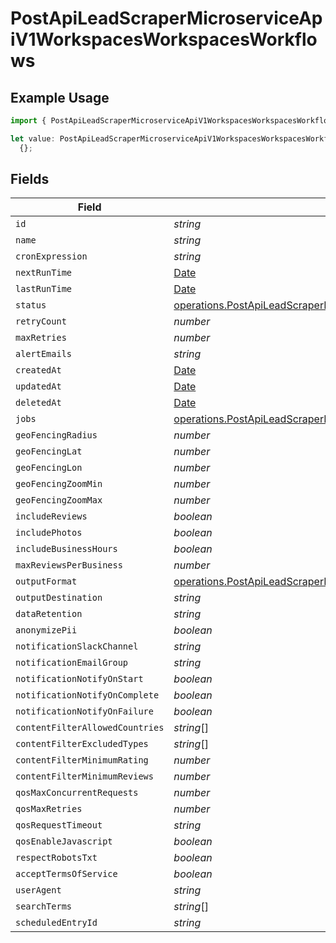 # PostApiLeadScraperMicroserviceApiV1WorkspacesWorkspacesWorkflows

## Example Usage

```typescript
import { PostApiLeadScraperMicroserviceApiV1WorkspacesWorkspacesWorkflows } from "oppulence-backend-sdk/models/operations";

let value: PostApiLeadScraperMicroserviceApiV1WorkspacesWorkspacesWorkflows =
  {};
```

## Fields

| Field                                                                                                                                                                                | Type                                                                                                                                                                                 | Required                                                                                                                                                                             | Description                                                                                                                                                                          |
| ------------------------------------------------------------------------------------------------------------------------------------------------------------------------------------ | ------------------------------------------------------------------------------------------------------------------------------------------------------------------------------------ | ------------------------------------------------------------------------------------------------------------------------------------------------------------------------------------ | ------------------------------------------------------------------------------------------------------------------------------------------------------------------------------------ |
| `id`                                                                                                                                                                                 | *string*                                                                                                                                                                             | :heavy_minus_sign:                                                                                                                                                                   | N/A                                                                                                                                                                                  |
| `name`                                                                                                                                                                               | *string*                                                                                                                                                                             | :heavy_minus_sign:                                                                                                                                                                   | N/A                                                                                                                                                                                  |
| `cronExpression`                                                                                                                                                                     | *string*                                                                                                                                                                             | :heavy_minus_sign:                                                                                                                                                                   | N/A                                                                                                                                                                                  |
| `nextRunTime`                                                                                                                                                                        | [Date](https://developer.mozilla.org/en-US/docs/Web/JavaScript/Reference/Global_Objects/Date)                                                                                        | :heavy_minus_sign:                                                                                                                                                                   | N/A                                                                                                                                                                                  |
| `lastRunTime`                                                                                                                                                                        | [Date](https://developer.mozilla.org/en-US/docs/Web/JavaScript/Reference/Global_Objects/Date)                                                                                        | :heavy_minus_sign:                                                                                                                                                                   | N/A                                                                                                                                                                                  |
| `status`                                                                                                                                                                             | [operations.PostApiLeadScraperMicroserviceApiV1WorkspacesWorkspacesResponseStatus](../../models/operations/postapileadscrapermicroserviceapiv1workspacesworkspacesresponsestatus.md) | :heavy_minus_sign:                                                                                                                                                                   | N/A                                                                                                                                                                                  |
| `retryCount`                                                                                                                                                                         | *number*                                                                                                                                                                             | :heavy_minus_sign:                                                                                                                                                                   | N/A                                                                                                                                                                                  |
| `maxRetries`                                                                                                                                                                         | *number*                                                                                                                                                                             | :heavy_minus_sign:                                                                                                                                                                   | N/A                                                                                                                                                                                  |
| `alertEmails`                                                                                                                                                                        | *string*                                                                                                                                                                             | :heavy_minus_sign:                                                                                                                                                                   | N/A                                                                                                                                                                                  |
| `createdAt`                                                                                                                                                                          | [Date](https://developer.mozilla.org/en-US/docs/Web/JavaScript/Reference/Global_Objects/Date)                                                                                        | :heavy_minus_sign:                                                                                                                                                                   | N/A                                                                                                                                                                                  |
| `updatedAt`                                                                                                                                                                          | [Date](https://developer.mozilla.org/en-US/docs/Web/JavaScript/Reference/Global_Objects/Date)                                                                                        | :heavy_minus_sign:                                                                                                                                                                   | N/A                                                                                                                                                                                  |
| `deletedAt`                                                                                                                                                                          | [Date](https://developer.mozilla.org/en-US/docs/Web/JavaScript/Reference/Global_Objects/Date)                                                                                        | :heavy_minus_sign:                                                                                                                                                                   | N/A                                                                                                                                                                                  |
| `jobs`                                                                                                                                                                               | [operations.PostApiLeadScraperMicroserviceApiV1WorkspacesWorkspacesJobs](../../models/operations/postapileadscrapermicroserviceapiv1workspacesworkspacesjobs.md)[]                   | :heavy_minus_sign:                                                                                                                                                                   | N/A                                                                                                                                                                                  |
| `geoFencingRadius`                                                                                                                                                                   | *number*                                                                                                                                                                             | :heavy_minus_sign:                                                                                                                                                                   | N/A                                                                                                                                                                                  |
| `geoFencingLat`                                                                                                                                                                      | *number*                                                                                                                                                                             | :heavy_minus_sign:                                                                                                                                                                   | N/A                                                                                                                                                                                  |
| `geoFencingLon`                                                                                                                                                                      | *number*                                                                                                                                                                             | :heavy_minus_sign:                                                                                                                                                                   | N/A                                                                                                                                                                                  |
| `geoFencingZoomMin`                                                                                                                                                                  | *number*                                                                                                                                                                             | :heavy_minus_sign:                                                                                                                                                                   | N/A                                                                                                                                                                                  |
| `geoFencingZoomMax`                                                                                                                                                                  | *number*                                                                                                                                                                             | :heavy_minus_sign:                                                                                                                                                                   | N/A                                                                                                                                                                                  |
| `includeReviews`                                                                                                                                                                     | *boolean*                                                                                                                                                                            | :heavy_minus_sign:                                                                                                                                                                   | N/A                                                                                                                                                                                  |
| `includePhotos`                                                                                                                                                                      | *boolean*                                                                                                                                                                            | :heavy_minus_sign:                                                                                                                                                                   | N/A                                                                                                                                                                                  |
| `includeBusinessHours`                                                                                                                                                               | *boolean*                                                                                                                                                                            | :heavy_minus_sign:                                                                                                                                                                   | N/A                                                                                                                                                                                  |
| `maxReviewsPerBusiness`                                                                                                                                                              | *number*                                                                                                                                                                             | :heavy_minus_sign:                                                                                                                                                                   | N/A                                                                                                                                                                                  |
| `outputFormat`                                                                                                                                                                       | [operations.PostApiLeadScraperMicroserviceApiV1WorkspacesWorkspacesOutputFormat](../../models/operations/postapileadscrapermicroserviceapiv1workspacesworkspacesoutputformat.md)     | :heavy_minus_sign:                                                                                                                                                                   | N/A                                                                                                                                                                                  |
| `outputDestination`                                                                                                                                                                  | *string*                                                                                                                                                                             | :heavy_minus_sign:                                                                                                                                                                   | N/A                                                                                                                                                                                  |
| `dataRetention`                                                                                                                                                                      | *string*                                                                                                                                                                             | :heavy_minus_sign:                                                                                                                                                                   | N/A                                                                                                                                                                                  |
| `anonymizePii`                                                                                                                                                                       | *boolean*                                                                                                                                                                            | :heavy_minus_sign:                                                                                                                                                                   | N/A                                                                                                                                                                                  |
| `notificationSlackChannel`                                                                                                                                                           | *string*                                                                                                                                                                             | :heavy_minus_sign:                                                                                                                                                                   | N/A                                                                                                                                                                                  |
| `notificationEmailGroup`                                                                                                                                                             | *string*                                                                                                                                                                             | :heavy_minus_sign:                                                                                                                                                                   | N/A                                                                                                                                                                                  |
| `notificationNotifyOnStart`                                                                                                                                                          | *boolean*                                                                                                                                                                            | :heavy_minus_sign:                                                                                                                                                                   | N/A                                                                                                                                                                                  |
| `notificationNotifyOnComplete`                                                                                                                                                       | *boolean*                                                                                                                                                                            | :heavy_minus_sign:                                                                                                                                                                   | N/A                                                                                                                                                                                  |
| `notificationNotifyOnFailure`                                                                                                                                                        | *boolean*                                                                                                                                                                            | :heavy_minus_sign:                                                                                                                                                                   | N/A                                                                                                                                                                                  |
| `contentFilterAllowedCountries`                                                                                                                                                      | *string*[]                                                                                                                                                                           | :heavy_minus_sign:                                                                                                                                                                   | N/A                                                                                                                                                                                  |
| `contentFilterExcludedTypes`                                                                                                                                                         | *string*[]                                                                                                                                                                           | :heavy_minus_sign:                                                                                                                                                                   | N/A                                                                                                                                                                                  |
| `contentFilterMinimumRating`                                                                                                                                                         | *number*                                                                                                                                                                             | :heavy_minus_sign:                                                                                                                                                                   | N/A                                                                                                                                                                                  |
| `contentFilterMinimumReviews`                                                                                                                                                        | *number*                                                                                                                                                                             | :heavy_minus_sign:                                                                                                                                                                   | N/A                                                                                                                                                                                  |
| `qosMaxConcurrentRequests`                                                                                                                                                           | *number*                                                                                                                                                                             | :heavy_minus_sign:                                                                                                                                                                   | N/A                                                                                                                                                                                  |
| `qosMaxRetries`                                                                                                                                                                      | *number*                                                                                                                                                                             | :heavy_minus_sign:                                                                                                                                                                   | N/A                                                                                                                                                                                  |
| `qosRequestTimeout`                                                                                                                                                                  | *string*                                                                                                                                                                             | :heavy_minus_sign:                                                                                                                                                                   | N/A                                                                                                                                                                                  |
| `qosEnableJavascript`                                                                                                                                                                | *boolean*                                                                                                                                                                            | :heavy_minus_sign:                                                                                                                                                                   | N/A                                                                                                                                                                                  |
| `respectRobotsTxt`                                                                                                                                                                   | *boolean*                                                                                                                                                                            | :heavy_minus_sign:                                                                                                                                                                   | N/A                                                                                                                                                                                  |
| `acceptTermsOfService`                                                                                                                                                               | *boolean*                                                                                                                                                                            | :heavy_minus_sign:                                                                                                                                                                   | N/A                                                                                                                                                                                  |
| `userAgent`                                                                                                                                                                          | *string*                                                                                                                                                                             | :heavy_minus_sign:                                                                                                                                                                   | N/A                                                                                                                                                                                  |
| `searchTerms`                                                                                                                                                                        | *string*[]                                                                                                                                                                           | :heavy_minus_sign:                                                                                                                                                                   | N/A                                                                                                                                                                                  |
| `scheduledEntryId`                                                                                                                                                                   | *string*                                                                                                                                                                             | :heavy_minus_sign:                                                                                                                                                                   | N/A                                                                                                                                                                                  |